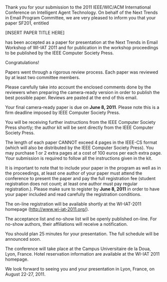 Thank you for your submission to the 2011 IEEE/WIC/ACM International Conference on Intelligent Agent Technology. On behalf of the Next Trends in Email Program Committee, we are very pleased to inform you that your paper SF201, entitled

[INSERT PAPER TITLE HERE]

has been accepted as a paper for presentation at the Next Trends in Email Workshop of WI-IAT 2011 and for publication in the workshop proceedings to be published by the IEEE Computer Society Press.

Congratulations!

Papers went through a rigorous review process. Each paper was reviewed by at least two committee members.

Please carefully take into account the enclosed comments done by the reviewers when preparing the camera-ready version in order to publish the best possible paper. Reviews are pasted at the end of this email.

Your final camera-ready paper is due on **June 8, 2011**. Please note this is a firm deadline imposed by IEEE Computer Society Press.

You will be receiving further instructions from the IEEE Computer Society Press shortly; the author kit will be sent directly from the IEEE Computer Society Press.

The length of each paper CANNOT exceed 4 pages in the IEEE-CS format (which will also be distributed by the IEEE Computer Society Press). You may purchase 1 or 2 extra pages at a cost of 100 euros per each extra page. Your submission is required to follow all the instructions given in the kit.

It is important to note that to include your paper in the program as well as in the proceedings, at least one author of your paper must attend the conference to present the paper and pay the full registration fee (student registration does not count; at least one author must pay regular registration.). Please make sure to register by **June 8, 2011** in order to have your paper included and read carefully the registration conditions.

The on-line registration will be available shortly at the WI-IAT-2011 homepage
(http://www.wi-iat-2011.org/).

The acceptance list and no-show list will be openly published on-line. For no-show authors, their affiliations will receive a notification.

You should plan 25 minutes for your presentation. The full schedule will be announced soon.

The conference will take place at the Campus Universitaire de la Doua, Lyon, France. Hotel reservation information are available at the WI-IAT 2011 homepage.

We look forward to seeing you and your presentation in Lyon, France, on August 22-27, 2011.
